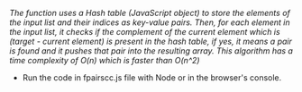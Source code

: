 _The function uses a Hash table (JavaScript object) to store the elements of the input list and their indices as key-value pairs. Then, for each element in the input list, it checks if the complement of the current element which is (target - current element) is present in the hash table, if yes, it means a pair is found and it pushes that pair into the resulting array._
_This algorithm has a time complexity of O(n) which is faster than O(n^2)_

- Run the code in fpairscc.js file with Node or in the browser's console.
